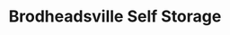 ---
title: "Brodheadsville Self Storage"
url: /brodheadsville/brodheadsville-self-storage/
shop: storage rental
---
